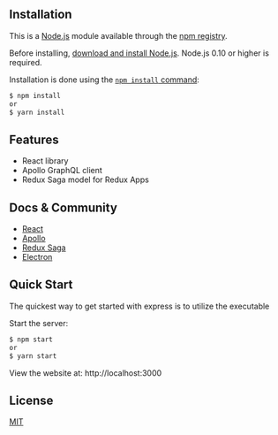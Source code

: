 ## Installation

This is a [Node.js](https://nodejs.org/en/) module available through the
[npm registry](https://www.npmjs.com/).

Before installing, [download and install Node.js](https://nodejs.org/en/download/).
Node.js 0.10 or higher is required.

Installation is done using the
[`npm install` command](https://docs.npmjs.com/getting-started/installing-npm-packages-locally):

```bash
$ npm install
or
$ yarn install
```

## Features

  * React library 
  * Apollo GraphQL client
  * Redux Saga model for Redux Apps

## Docs & Community

  * [React](https://github.com/facebook/react)
  * [Apollo](https://github.com/apollographql/apollo-client)
  * [Redux Saga](https://github.com/redux-saga/redux-saga)
  * [Electron](https://github.com/redux-saga/redux-saga)

## Quick Start

  The quickest way to get started with express is to utilize the executable

  Start the server:

```bash
$ npm start
or
$ yarn start
```

  View the website at: http://localhost:3000

## License

  [MIT](LICENSE)